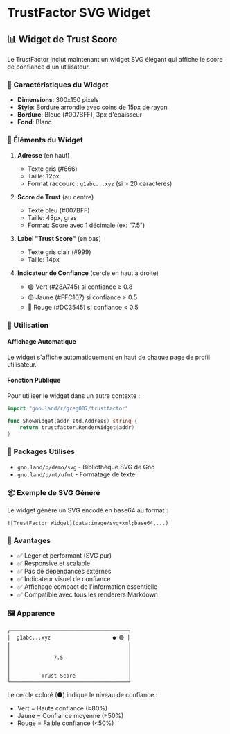 # TrustFactor SVG Widget

## 📊 Widget de Trust Score

Le TrustFactor inclut maintenant un widget SVG élégant qui affiche le score de confiance d'un utilisateur.

### 🎨 Caractéristiques du Widget

- **Dimensions**: 300x150 pixels
- **Style**: Bordure arrondie avec coins de 15px de rayon
- **Bordure**: Bleue (#007BFF), 3px d'épaisseur
- **Fond**: Blanc

### 📐 Éléments du Widget

1. **Adresse** (en haut)
   - Texte gris (#666)
   - Taille: 12px
   - Format raccourci: `g1abc...xyz` (si > 20 caractères)

2. **Score de Trust** (au centre)
   - Texte bleu (#007BFF)
   - Taille: 48px, gras
   - Format: Score avec 1 décimale (ex: "7.5")

3. **Label "Trust Score"** (en bas)
   - Texte gris clair (#999)
   - Taille: 14px

4. **Indicateur de Confiance** (cercle en haut à droite)
   - 🟢 Vert (#28A745) si confiance ≥ 0.8
   - 🟡 Jaune (#FFC107) si confiance ≥ 0.5
   - 🔴 Rouge (#DC3545) si confiance < 0.5

### 🚀 Utilisation

#### Affichage Automatique
Le widget s'affiche automatiquement en haut de chaque page de profil utilisateur.

#### Fonction Publique
Pour utiliser le widget dans un autre contexte :

```go
import "gno.land/r/greg007/trustfactor"

func ShowWidget(addr std.Address) string {
    return trustfactor.RenderWidget(addr)
}
```

### 🔧 Packages Utilisés

- `gno.land/p/demo/svg` - Bibliothèque SVG de Gno
- `gno.land/p/nt/ufmt` - Formatage de texte

### 📦 Exemple de SVG Généré

Le widget génère un SVG encodé en base64 au format :
```
![TrustFactor Widget](data:image/svg+xml;base64,...)
```

### 🎯 Avantages

- ✅ Léger et performant (SVG pur)
- ✅ Responsive et scalable
- ✅ Pas de dépendances externes
- ✅ Indicateur visuel de confiance
- ✅ Affichage compact de l'information essentielle
- ✅ Compatible avec tous les renderers Markdown

### 🖼️ Apparence

```
┌──────────────────────────────────────┐
│  g1abc...xyz                    ● 🟢 │
│                                      │
│                                      │
│              7.5                     │
│                                      │
│                                      │
│          Trust Score                 │
└──────────────────────────────────────┘
```

Le cercle coloré (●) indique le niveau de confiance :
- Vert = Haute confiance (≥80%)
- Jaune = Confiance moyenne (≥50%)
- Rouge = Faible confiance (<50%)
